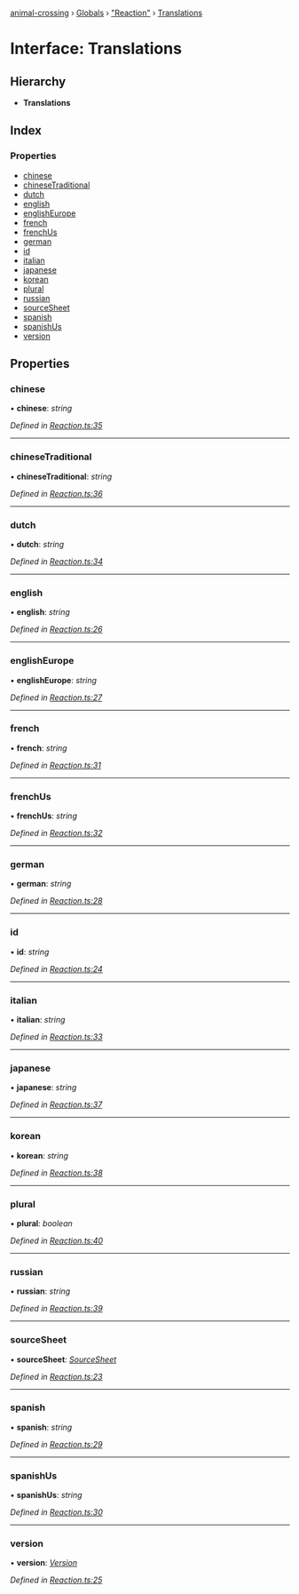 [animal-crossing](../README.md) › [Globals](../globals.md) › ["Reaction"](../modules/_reaction_.md) › [Translations](_reaction_.translations.md)

# Interface: Translations

## Hierarchy

* **Translations**

## Index

### Properties

* [chinese](_reaction_.translations.md#chinese)
* [chineseTraditional](_reaction_.translations.md#chinesetraditional)
* [dutch](_reaction_.translations.md#dutch)
* [english](_reaction_.translations.md#english)
* [englishEurope](_reaction_.translations.md#englisheurope)
* [french](_reaction_.translations.md#french)
* [frenchUs](_reaction_.translations.md#frenchus)
* [german](_reaction_.translations.md#german)
* [id](_reaction_.translations.md#id)
* [italian](_reaction_.translations.md#italian)
* [japanese](_reaction_.translations.md#japanese)
* [korean](_reaction_.translations.md#korean)
* [plural](_reaction_.translations.md#plural)
* [russian](_reaction_.translations.md#russian)
* [sourceSheet](_reaction_.translations.md#sourcesheet)
* [spanish](_reaction_.translations.md#spanish)
* [spanishUs](_reaction_.translations.md#spanishus)
* [version](_reaction_.translations.md#version)

## Properties

###  chinese

• **chinese**: *string*

*Defined in [Reaction.ts:35](https://github.com/Norviah/animal-crossing/blob/26c21f5/module/types/Reaction.ts#L35)*

___

###  chineseTraditional

• **chineseTraditional**: *string*

*Defined in [Reaction.ts:36](https://github.com/Norviah/animal-crossing/blob/26c21f5/module/types/Reaction.ts#L36)*

___

###  dutch

• **dutch**: *string*

*Defined in [Reaction.ts:34](https://github.com/Norviah/animal-crossing/blob/26c21f5/module/types/Reaction.ts#L34)*

___

###  english

• **english**: *string*

*Defined in [Reaction.ts:26](https://github.com/Norviah/animal-crossing/blob/26c21f5/module/types/Reaction.ts#L26)*

___

###  englishEurope

• **englishEurope**: *string*

*Defined in [Reaction.ts:27](https://github.com/Norviah/animal-crossing/blob/26c21f5/module/types/Reaction.ts#L27)*

___

###  french

• **french**: *string*

*Defined in [Reaction.ts:31](https://github.com/Norviah/animal-crossing/blob/26c21f5/module/types/Reaction.ts#L31)*

___

###  frenchUs

• **frenchUs**: *string*

*Defined in [Reaction.ts:32](https://github.com/Norviah/animal-crossing/blob/26c21f5/module/types/Reaction.ts#L32)*

___

###  german

• **german**: *string*

*Defined in [Reaction.ts:28](https://github.com/Norviah/animal-crossing/blob/26c21f5/module/types/Reaction.ts#L28)*

___

###  id

• **id**: *string*

*Defined in [Reaction.ts:24](https://github.com/Norviah/animal-crossing/blob/26c21f5/module/types/Reaction.ts#L24)*

___

###  italian

• **italian**: *string*

*Defined in [Reaction.ts:33](https://github.com/Norviah/animal-crossing/blob/26c21f5/module/types/Reaction.ts#L33)*

___

###  japanese

• **japanese**: *string*

*Defined in [Reaction.ts:37](https://github.com/Norviah/animal-crossing/blob/26c21f5/module/types/Reaction.ts#L37)*

___

###  korean

• **korean**: *string*

*Defined in [Reaction.ts:38](https://github.com/Norviah/animal-crossing/blob/26c21f5/module/types/Reaction.ts#L38)*

___

###  plural

• **plural**: *boolean*

*Defined in [Reaction.ts:40](https://github.com/Norviah/animal-crossing/blob/26c21f5/module/types/Reaction.ts#L40)*

___

###  russian

• **russian**: *string*

*Defined in [Reaction.ts:39](https://github.com/Norviah/animal-crossing/blob/26c21f5/module/types/Reaction.ts#L39)*

___

###  sourceSheet

• **sourceSheet**: *[SourceSheet](../enums/_reaction_.sourcesheet.md)*

*Defined in [Reaction.ts:23](https://github.com/Norviah/animal-crossing/blob/26c21f5/module/types/Reaction.ts#L23)*

___

###  spanish

• **spanish**: *string*

*Defined in [Reaction.ts:29](https://github.com/Norviah/animal-crossing/blob/26c21f5/module/types/Reaction.ts#L29)*

___

###  spanishUs

• **spanishUs**: *string*

*Defined in [Reaction.ts:30](https://github.com/Norviah/animal-crossing/blob/26c21f5/module/types/Reaction.ts#L30)*

___

###  version

• **version**: *[Version](../enums/_reaction_.version.md)*

*Defined in [Reaction.ts:25](https://github.com/Norviah/animal-crossing/blob/26c21f5/module/types/Reaction.ts#L25)*
